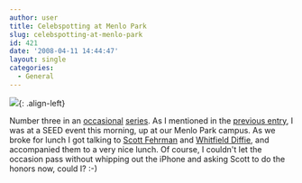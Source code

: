 ```yaml
---
author: user
title: Celebspotting at Menlo Park
slug: celebspotting-at-menlo-park
id: 421
date: '2008-04-11 14:44:47'
layout: single
categories:
  - General
---
```


[![](http://farm3.static.flickr.com/2413/2405666377_6ca0d68fe8_m.jpg)](http://www.flickr.com/photos/superpat/2405666377/ "photo sharing"){: .align-left}

Number three in an [occasional](celebspotting-at-javapolis) [series](celebspotting-at-narita). As I mentioned in the [previous entry](opensso-download-evaluate-deploy), I was at a SEED event this morning, up at our Menlo Park campus. As we broke for lunch I got talking to [Scott Fehrman](https://blogs.oracle.com/sfehrman/) and [Whitfield Diffie](http://en.wikipedia.org/wiki/Whitfield_Diffie), and accompanied them to a very nice lunch. Of course, I couldn't let the occasion pass without whipping out the iPhone and asking Scott to do the honors now, could I? :-)